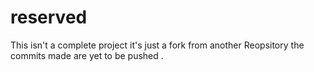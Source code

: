 # reserved
This isn't a complete project it's just a fork from another Reopsitory the commits made are yet to be pushed .
